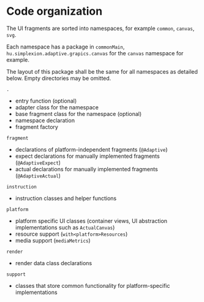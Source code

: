 # Code organization

The UI fragments are sorted into namespaces, for example `common`, `canvas`, `svg`.

Each namespace has a package in `commonMain`, `hu.simplexion.adaptive.grapics.canvas` for the `canvas` namespace for example.

The layout of this package shall be the same for all namespaces as detailed below. Empty directories
may be omitted.

`.`
* entry function (optional)
* adapter class for the namespace
* base fragment class for the namespace (optional)
* namespace declaration
* fragment factory

`fragment`
* declarations of platform-independent fragments (`@Adaptive`)
* expect declarations for manually implemented fragments (`@AdaptiveExpect`)
* actual declarations for manually implemented fragments (`@AdaptiveActual`)

`instruction`
* instruction classes and helper functions

`platform`
* platform specific UI classes (container views, UI abstraction implementations such as `ActualCanvas`)
* resource support (`with<platform>Resources`)
* media support (`mediaMetrics`)

`render`
* render data class declarations

`support`

* classes that store common functionality for platform-specific implementations